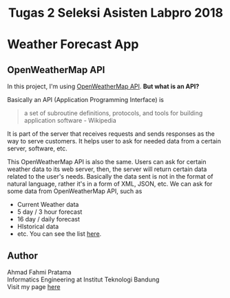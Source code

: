 <h1  align="center">
	<br>Tugas 2 Seleksi Asisten Labpro 2018
</h1>

# Weather Forecast App  

## OpenWeatherMap API
 
In this project, I'm using [OpenWeatherMap API](https://openweathermap.org/api). **But what is an API?**

Basically an API (Application Programming Interface) is

> a set of subroutine definitions, protocols, and tools for building application software - Wikipedia

It is part of the server that receives requests and sends responses as the way to serve customers. It helps user to ask for needed data from a certain server, software, etc.

This OpenWeatherMap API is also the same. Users can ask for certain weather data to its web server, then, the server will return certain data related to the user's needs. Basically the data sent is not in the format of natural language, rather it's in a form of XML, JSON, etc. We can ask for some data from OpenWeatherMap API, such as
- Current Weather data
- 5 day / 3 hour forecast
- 16 day / daily forecast
- HIstorical data
- etc. You can see the list [here](https://openweathermap.org/api).

## Author

Ahmad Fahmi Pratama <br>
Informatics Engineering at Institut Teknologi Bandung <br>
Visit my page [here](http://ahmadfahmi.me) <br>